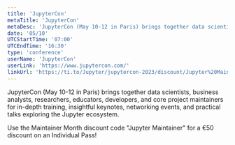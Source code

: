 ```yaml
---
title: 'JupyterCon'
metaTitle: 'JupyterCon'
metaDesc: 'JupyterCon (May 10-12 in Paris) brings together data scientists, business analysts, researchers, educators, developers, and core project maintainers for in-depth training, insightful keynotes, networking events, and practical talks exploring the Jupyter ecosystem.'
date: '05/10'
UTCStartTime: '07:00'
UTCEndTime: '16:30'
type: 'conference'
userName: 'JupyterCon'
userLink: 'https://www.jupytercon.com/'
linkUrl: 'https://ti.to/Jupyter/jupytercon-2023/discount/Jupyter%20Maintainer'
---
```


JupyterCon (May 10-12 in Paris) brings together data scientists, business analysts, researchers, educators, developers, and core project maintainers for in-depth training, insightful keynotes, networking events, and practical talks exploring the Jupyter ecosystem.

Use the Maintainer Month discount code "Jupyter Maintainer" for a €50 discount on an 
Individual Pass!